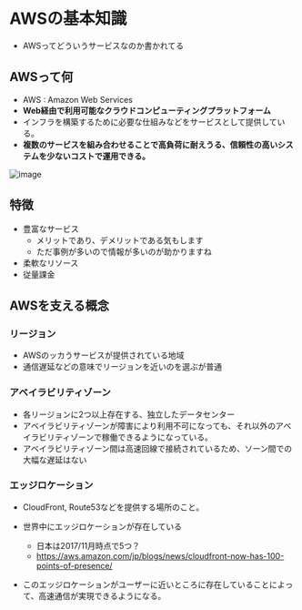 # AWSの基本知識

- AWSってどういうサービスなのか書かれてる

## AWSって何
- AWS : Amazon Web Services
- **Web経由で利用可能なクラウドコンピューティングプラットフォーム** 
- インフラを構築するために必要な仕組みなどをサービスとして提供している。
- **複数のサービスを組み合わせることで高負荷に耐えうる、信頼性の高いシステムを少ないコストで運用できる。**

![image](https://user-images.githubusercontent.com/12966452/33363931-b56e2550-d525-11e7-903a-68d99461559d.png)

## 特徴
- 豊富なサービス
    - メリットであり、デメリットである気もします
    - ただ事例が多いので情報が多いのが助かりますね
- 柔軟なリソース
- 従量課金

## AWSを支える概念
### リージョン
- AWSのッカうサービスが提供されている地域
- 通信遅延などの意味でリージョンを近いのを選ぶが普通

### アベイラビリティゾーン
- 各リージョンに2つ以上存在する、独立したデータセンター
- アベイラビリティゾーンが障害により利用不可になっても、それ以外のアベイラビリティゾーンで稼働できるようになっている。
- アベイラビリティゾーン間は高速回線で接続されているため、ソーン間での大幅な遅延はない

### エッジロケーション
- CloudFront, Route53などを提供する場所のこと。
- 世界中にエッジロケーションが存在している
    - 日本は2017/11月時点で5つ？
    -  https://aws.amazon.com/jp/blogs/news/cloudfront-now-has-100-points-of-presence/

- このエッジロケーションがユーザーに近いところに存在していることによって、高速通信が実現できるようになる。

